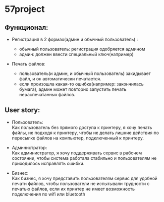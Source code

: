 # 57project
## Функционал:

- Регистрация в 2 формах(админ и обычный пользователь) :
  - обычный пользователь: регистрация одобряется админом
  - админ: должен ввести специальный ключ(например)

- Печать файлов:
  - пользователь(и админ, и обычный пользователь) закидывает файл, и он автоматически печатается.
  - если произошла какая-то ошибка(например: закончилась бумага), админ может повторно запустить печать нераспечатанных файлов.

## User  story:
- Пользователь: <br />
  Как пользователь без прямого доступа к принтеру, я хочу печать файлы, не подходя к принтеру, чтобы не делать лишние действия по пересылке файлов на компьютер, подключенный к принтеру.

- Администратор: <br />
  Как администратор, я хочу поддерживать сервис в рабочем состоянии, чтобы система работала стабильно и пользователям не приходилось исправлять ошибки.

- Бизнес: <br />
  Как бизнес, я хочу представить пользователям сервис для удобной печати файлов, чтобы пользователи не испытывали трудности с печатью файлов, если их принтер не имеет возможность подключения по wifi или bluetooth
